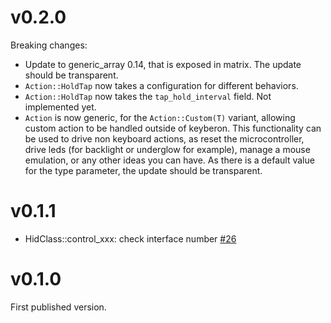 # v0.2.0

Breaking changes:
* Update to generic_array 0.14, that is exposed in matrix. The update
  should be transparent.
* `Action::HoldTap` now takes a configuration for different behaviors.
* `Action::HoldTap` now takes the `tap_hold_interval` field. Not
  implemented yet.
* `Action` is now generic, for the `Action::Custom(T)` variant,
  allowing custom action to be handled outside of keyberon. This
  functionality can be used to drive non keyboard actions, as reset
  the microcontroller, drive leds (for backlight or underglow for
  example), manage a mouse emulation, or any other ideas you can
  have. As there is a default value for the type parameter, the update
  should be transparent.

# v0.1.1

*  HidClass::control_xxx: check interface number [#26](https://github.com/TeXitoi/keyberon/pull/26)

# v0.1.0

First published version.

